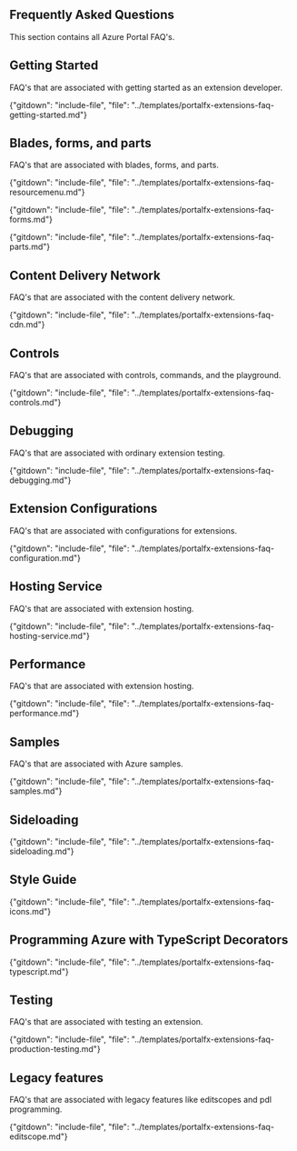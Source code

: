 
## Frequently Asked Questions

This section contains all Azure Portal FAQ's.

## Getting Started 

FAQ's that are associated with getting started as an extension developer.

{"gitdown": "include-file", "file": "../templates/portalfx-extensions-faq-getting-started.md"}

## Blades, forms, and parts

FAQ's that are associated with blades, forms, and parts. 

{"gitdown": "include-file", "file": "../templates/portalfx-extensions-faq-resourcemenu.md"}

{"gitdown": "include-file", "file": "../templates/portalfx-extensions-faq-forms.md"}

{"gitdown": "include-file", "file": "../templates/portalfx-extensions-faq-parts.md"}

## Content Delivery Network

FAQ's that are associated with the content delivery network.

{"gitdown": "include-file", "file": "../templates/portalfx-extensions-faq-cdn.md"}

## Controls 

FAQ's that are associated with controls, commands, and the playground. 

{"gitdown": "include-file", "file": "../templates/portalfx-extensions-faq-controls.md"}

## Debugging

FAQ's that are associated with ordinary extension testing.

{"gitdown": "include-file", "file": "../templates/portalfx-extensions-faq-debugging.md"}

## Extension Configurations 

FAQ's that are associated with configurations for extensions.

{"gitdown": "include-file", "file": "../templates/portalfx-extensions-faq-configuration.md"}

## Hosting Service

FAQ's that are associated with extension hosting. 

{"gitdown": "include-file", "file": "../templates/portalfx-extensions-faq-hosting-service.md"}

## Performance

FAQ's that are associated with extension hosting. 

{"gitdown": "include-file", "file": "../templates/portalfx-extensions-faq-performance.md"}

## Samples

FAQ's that are associated with Azure samples.

{"gitdown": "include-file", "file": "../templates/portalfx-extensions-faq-samples.md"}

## Sideloading

{"gitdown": "include-file", "file": "../templates/portalfx-extensions-faq-sideloading.md"}

## Style Guide 

{"gitdown": "include-file", "file": "../templates/portalfx-extensions-faq-icons.md"}

## Programming Azure with TypeScript Decorators

{"gitdown": "include-file", "file": "../templates/portalfx-extensions-faq-typescript.md"}

## Testing 

FAQ's that are associated with testing an extension.

{"gitdown": "include-file", "file": "../templates/portalfx-extensions-faq-production-testing.md"}

## Legacy features

FAQ's that are associated with legacy features like editscopes and pdl programming.

{"gitdown": "include-file", "file": "../templates/portalfx-extensions-faq-editscope.md"}
